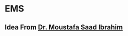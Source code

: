 # EMS 
## Idea From [Dr. Moustafa Saad Ibrahim](https://www.youtube.com/@ArabicCompetitiveProgramming) 
